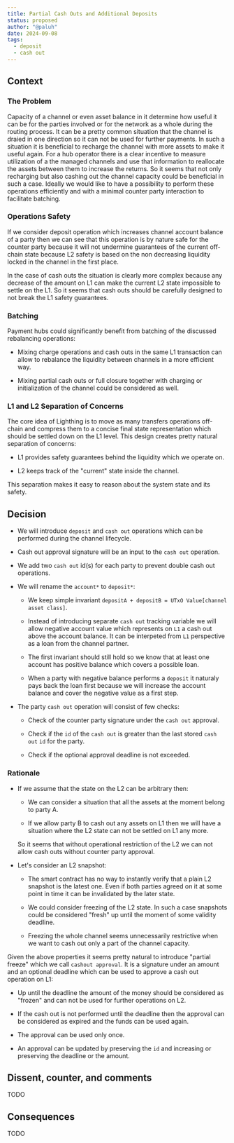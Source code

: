 ```yaml
---
title: Partial Cash Outs and Additional Deposits
status: proposed
author: "@paluh"
date: 2024-09-08
tags:
  - deposit
  - cash out
---
```


## Context

### The Problem

Capacity of a channel or even asset balance in it determine how useful it can be
for the parties involved or for the network as a whole during the routing
process. It can be a pretty common situation that the channel is draied in one
direction so it can not be used for further payments. In such a situation it is
beneficial to recharge the channel with more assets to make it useful again. For
a hub operator there is a clear incentive to measure utilization of a the
managed channels and use that information to reallocate the assets between them
to increase the returns. So it seems that not only recharging but also cashing
out the channel capacity could be beneficial in such a case. Ideally we would
like to have a possibility to perform these operations efficiently and with a
minimal counter party interaction to facilitate batching.

### Operations Safety

If we consider deposit operation which increases channel account balance of a
party then we can see that this operation is by nature safe for the counter
party because it will not undermine guarantees of the current off-chain state
because L2 safety is based on the non decreasing liquidity locked in the channel
in the first place.

In the case of cash outs the situation is clearly more complex because any
decrease of the amount on L1 can make the current L2 state impossible to settle
on the L1. So it seems that cash outs should be carefully designed to not break
the L1 safety guarantees.

### Batching

Payment hubs could significantly benefit from batching of the discussed
rebalancing operations:

- Mixing charge operations and cash outs in the same L1 transaction can allow to
  rebalance the liquidity between channels in a more efficient way.

- Mixing partial cash outs or full closure together with charging or
  initialization of the channel could be considered as well.

### L1 and L2 Separation of Concerns

The core idea of Lighthing is to move as many transfers operations off-chain and
compress them to a concise final state representation which should be settled
down on the L1 level. This design creates pretty natural separation of concerns:

- L1 provides safety guarantees behind the liquidity which we operate on.

- L2 keeps track of the "current" state inside the channel.

This separation makes it easy to reason about the system state and its safety.

## Decision

- We will introduce `deposit` and `cash out` operations which can be performed
  during the channel lifecycle.

- Cash out approval signature will be an input to the `cash out` operation.

- We add two `cash out` id(s) for each party to prevent double cash out
  operations.

- We will rename the `account*` to `deposit*`:

  - We keep simple invariant
    `depositA + depositB = UTxO Value[channel asset class]`.

  - Instead of introducing separate `cash out` tracking variable we will allow
    negative account value which represents on `L1` a cash out above the account
    balance. It can be interpeted from `L1` perspective as a loan from the
    channel partner.

  - The first invariant should still hold so we know that at least one account
    has positive balance which covers a possible loan.

  - When a party with negative balance performs a `deposit` it naturaly pays
    back the loan first because we will increase the account balance and cover
    the negative value as a first step.

- The party `cash out` operation will consist of few checks:

  - Check of the counter party signature under the `cash out` approval.

  - Check if the `id` of the `cash out` is greater than the last stored
    `cash out` `id` for the party.

  - Check if the optional approval deadline is not exceeded.

### Rationale

- If we assume that the state on the L2 can be arbitrary then:

  - We can consider a situation that all the assets at the moment belong to
    party A.

  - If we allow party B to cash out any assets on L1 then we will have a
    situation where the L2 state can not be settled on L1 any more.

  So it seems that without operational restriction of the L2 we can not allow
  cash outs without counter party approval.

- Let's consider an L2 snapshot:

  - The smart contract has no way to instantly verify that a plain L2 snapshot
    is the latest one. Even if both parties agreed on it at some point in time
    it can be invalidated by the later state.

  - We could consider freezing of the L2 state. In such a case snapshots could
    be considered "fresh" up until the moment of some validity deadline.

  - Freezing the whole channel seems unnecessarily restrictive when we want to
    cash out only a part of the channel capacity.

Given the above properties it seems pretty natural to introduce "partial freeze"
which we call `cashout approval`. It is a signature under an amount and an
optional deadline which can be used to approve a cash out operation on L1:

- Up until the deadline the amount of the money should be considered as "frozen"
  and can not be used for further operations on L2.

- If the cash out is not performed until the deadline then the approval can be
  considered as expired and the funds can be used again.

- The approval can be used only once.

- An approval can be updated by preserving the `id` and increasing or preserving
  the deadline or the amount.

## Dissent, counter, and comments

TODO

## Consequences

TODO

